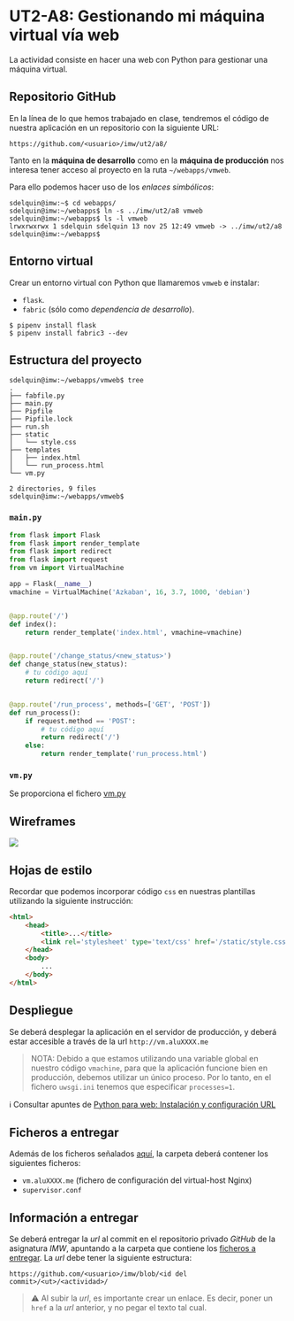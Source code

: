# UT2-A8: Gestionando mi máquina virtual vía web

La actividad consiste en hacer una web con Python para gestionar una máquina virtual.

## Repositorio GitHub

En la línea de lo que hemos trabajado en clase, tendremos el código de nuestra aplicación en un repositorio con la siguiente URL:

`https://github.com/<usuario>/imw/ut2/a8/` 

Tanto en la **máquina de desarrollo** como en la **máquina de producción** nos interesa tener acceso al proyecto en la ruta `~/webapps/vmweb`.

Para ello podemos hacer uso de los *enlaces simbólicos*:

~~~console
sdelquin@imw:~$ cd webapps/
sdelquin@imw:~/webapps$ ln -s ../imw/ut2/a8 vmweb
sdelquin@imw:~/webapps$ ls -l vmweb
lrwxrwxrwx 1 sdelquin sdelquin 13 nov 25 12:49 vmweb -> ../imw/ut2/a8
sdelquin@imw:~/webapps$
~~~

## Entorno virtual

Crear un entorno virtual con Python que llamaremos `vmweb` e instalar:

- `flask`.
- `fabric` (sólo como *dependencia de desarrollo*).

~~~console
$ pipenv install flask
$ pipenv install fabric3 --dev
~~~

## Estructura del proyecto

~~~console
sdelquin@imw:~/webapps/vmweb$ tree
.
├── fabfile.py
├── main.py
├── Pipfile
├── Pipfile.lock
├── run.sh
├── static
│   └── style.css
├── templates
│   ├── index.html
│   └── run_process.html
└── vm.py

2 directories, 9 files
sdelquin@imw:~/webapps/vmweb$
~~~

### `main.py`

~~~python
from flask import Flask
from flask import render_template
from flask import redirect
from flask import request
from vm import VirtualMachine

app = Flask(__name__)
vmachine = VirtualMachine('Azkaban', 16, 3.7, 1000, 'debian')


@app.route('/')
def index():
    return render_template('index.html', vmachine=vmachine)


@app.route('/change_status/<new_status>')
def change_status(new_status):
    # tu código aquí
    return redirect('/')


@app.route('/run_process', methods=['GET', 'POST'])
def run_process():
    if request.method == 'POST':
        # tu código aquí
        return redirect('/')
    else:
        return render_template('run_process.html')
~~~

### `vm.py`

Se proporciona el fichero [vm.py](vm.py)

## Wireframes

![](img/wireframes.png)

## Hojas de estilo

Recordar que podemos incorporar código `css` en nuestras plantillas utilizando la siguiente instrucción:

~~~html
<html>
    <head>
        <title>...</title>
        <link rel='stylesheet' type='text/css' href='/static/style.css'/>
    </head>
    <body>
        ...
    </body>
</html>
~~~

## Despliegue

Se deberá desplegar la aplicación en el servidor de producción, y deberá estar accesible a través de la url `http://vm.aluXXXX.me`

> NOTA:
> Debido a que estamos utilizando una variable global en nuestro código `vmachine`, para que la aplicación funcione bien en producción, debemos utilizar un único proceso. Por lo tanto, en el fichero `uwsgi.ini` tenemos que especificar `processes=1`.

ℹ️ Consultar apuntes de [Python para web: Instalación y configuración URL](https://github.com/sdelquin/claseando/blob/master/imw/UT1/notes/pythonconf/README.md#creaci%C3%B3n-del-hola-mundo)

## Ficheros a entregar

Además de los ficheros señalados [aquí](#estructura-del-proyecto), la carpeta deberá contener los siguientes ficheros:

- `vm.aluXXXX.me` (fichero de configuración del virtual-host Nginx)
- `supervisor.conf`

## Información a entregar

Se deberá entregar la *url* al commit en el repositorio privado *GitHub* de la asignatura *IMW*, apuntando a la carpeta que contiene los [ficheros a entregar](#ficheros-a-entregar). La *url* debe tener la siguiente estructura:

~~~
https://github.com/<usuario>/imw/blob/<id del commit>/<ut>/<actividad>/
~~~

> ⚠️ Al subir la *url*, es importante crear un enlace. Es decir, poner un `href` a la *url* anterior, y no pegar el texto tal cual.
